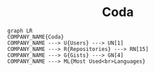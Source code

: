 <h1 align="center">Coda</h1>

```mermaid
graph LR
COMPANY_NAME{Coda}
COMPANY_NAME ---> U{Users} ---> UN[1]
COMPANY_NAME ---> R{Repositories} ---> RN[15]
COMPANY_NAME ---> G{Gists} ---> GN[4]
COMPANY_NAME ---> ML{Most Used<br>Languages}
```
